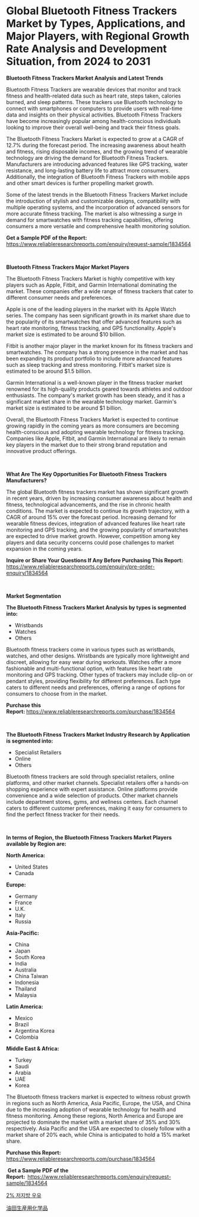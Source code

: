 <p><h1>Global Bluetooth Fitness Trackers Market by Types, Applications, and Major Players, with Regional Growth Rate Analysis and Development Situation, from 2024 to 2031</h1></p><p><strong>Bluetooth Fitness Trackers Market Analysis and Latest Trends</strong></p>
<p><p>Bluetooth Fitness Trackers are wearable devices that monitor and track fitness and health-related data such as heart rate, steps taken, calories burned, and sleep patterns. These trackers use Bluetooth technology to connect with smartphones or computers to provide users with real-time data and insights on their physical activities. Bluetooth Fitness Trackers have become increasingly popular among health-conscious individuals looking to improve their overall well-being and track their fitness goals.</p><p>The Bluetooth Fitness Trackers Market is expected to grow at a CAGR of 12.7% during the forecast period. The increasing awareness about health and fitness, rising disposable incomes, and the growing trend of wearable technology are driving the demand for Bluetooth Fitness Trackers. Manufacturers are introducing advanced features like GPS tracking, water resistance, and long-lasting battery life to attract more consumers. Additionally, the integration of Bluetooth Fitness Trackers with mobile apps and other smart devices is further propelling market growth.</p><p>Some of the latest trends in the Bluetooth Fitness Trackers Market include the introduction of stylish and customizable designs, compatibility with multiple operating systems, and the incorporation of advanced sensors for more accurate fitness tracking. The market is also witnessing a surge in demand for smartwatches with fitness tracking capabilities, offering consumers a more versatile and comprehensive health monitoring solution.</p></p>
<p><strong>Get a Sample PDF of the Report:&nbsp;</strong> <a href="https://www.reliableresearchreports.com/enquiry/request-sample/1834564">https://www.reliableresearchreports.com/enquiry/request-sample/1834564</a></p>
<p>&nbsp;</p>
<p><strong>Bluetooth Fitness Trackers Major Market Players</strong></p>
<p><p>The Bluetooth Fitness Trackers Market is highly competitive with key players such as Apple, Fitbit, and Garmin International dominating the market. These companies offer a wide range of fitness trackers that cater to different consumer needs and preferences.</p><p>Apple is one of the leading players in the market with its Apple Watch series. The company has seen significant growth in its market share due to the popularity of its smartwatches that offer advanced features such as heart rate monitoring, fitness tracking, and GPS functionality. Apple's market size is estimated to be around $10 billion.</p><p>Fitbit is another major player in the market known for its fitness trackers and smartwatches. The company has a strong presence in the market and has been expanding its product portfolio to include more advanced features such as sleep tracking and stress monitoring. Fitbit's market size is estimated to be around $1.5 billion.</p><p>Garmin International is a well-known player in the fitness tracker market renowned for its high-quality products geared towards athletes and outdoor enthusiasts. The company's market growth has been steady, and it has a significant market share in the wearable technology market. Garmin's market size is estimated to be around $1 billion.</p><p>Overall, the Bluetooth Fitness Trackers Market is expected to continue growing rapidly in the coming years as more consumers are becoming health-conscious and adopting wearable technology for fitness tracking. Companies like Apple, Fitbit, and Garmin International are likely to remain key players in the market due to their strong brand reputation and innovative product offerings.</p></p>
<p>&nbsp;</p>
<p><strong>What Are The Key Opportunities For Bluetooth Fitness Trackers Manufacturers?</strong></p>
<p><p>The global Bluetooth fitness trackers market has shown significant growth in recent years, driven by increasing consumer awareness about health and fitness, technological advancements, and the rise in chronic health conditions. The market is expected to continue its growth trajectory, with a CAGR of around 15% over the forecast period. Increasing demand for wearable fitness devices, integration of advanced features like heart rate monitoring and GPS tracking, and the growing popularity of smartwatches are expected to drive market growth. However, competition among key players and data security concerns could pose challenges to market expansion in the coming years.</p></p>
<p><strong>Inquire or Share Your Questions If Any Before Purchasing This Report:</strong> <a href="https://www.reliableresearchreports.com/enquiry/pre-order-enquiry/1834564">https://www.reliableresearchreports.com/enquiry/pre-order-enquiry/1834564</a></p>
<p>&nbsp;</p>
<p><strong>Market Segmentation</strong></p>
<p><strong>The Bluetooth Fitness Trackers Market Analysis by types is segmented into:</strong></p>
<p><ul><li>Wristbands</li><li>Watches</li><li>Others</li></ul></p>
<p><p>Bluetooth fitness trackers come in various types such as wristbands, watches, and other designs. Wristbands are typically more lightweight and discreet, allowing for easy wear during workouts. Watches offer a more fashionable and multi-functional option, with features like heart rate monitoring and GPS tracking. Other types of trackers may include clip-on or pendant styles, providing flexibility for different preferences. Each type caters to different needs and preferences, offering a range of options for consumers to choose from in the market.</p></p>
<p><strong>Purchase this Report:&nbsp;</strong><a href="https://www.reliableresearchreports.com/purchase/1834564">https://www.reliableresearchreports.com/purchase/1834564</a></p>
<p>&nbsp;</p>
<p><strong>The Bluetooth Fitness Trackers Market Industry Research by Application is segmented into:</strong></p>
<p><ul><li>Specialist Retailers</li><li>Online</li><li>Others</li></ul></p>
<p><p>Bluetooth fitness trackers are sold through specialist retailers, online platforms, and other market channels. Specialist retailers offer a hands-on shopping experience with expert assistance. Online platforms provide convenience and a wide selection of products. Other market channels include department stores, gyms, and wellness centers. Each channel caters to different customer preferences, making it easy for consumers to find the perfect fitness tracker for their needs.</p></p>
<p>&nbsp;</p>
<p><strong>In terms of Region, the Bluetooth Fitness Trackers Market Players available by Region are:</strong></p>
<p>
    <p> <strong> North America: </strong>
        <ul>
            <li>United States</li>
            <li>Canada</li>
        </ul>
        </p> 
    <p> <strong> Europe: </strong>
        <ul>
            <li>Germany</li>
            <li>France</li>
            <li>U.K.</li>
            <li>Italy</li>
            <li>Russia</li>
        </ul>
        </p> 
    <p> <strong> Asia-Pacific: </strong>
        <ul>
            <li>China</li>
            <li>Japan</li>
            <li>South Korea</li>
            <li>India</li>
            <li>Australia</li>
            <li>China Taiwan</li>
            <li>Indonesia</li>
            <li>Thailand</li>
            <li>Malaysia</li>
        </ul>
        </p> 
    <p> <strong> Latin America: </strong>
        <ul>
            <li>Mexico</li>
            <li>Brazil</li>
            <li>Argentina Korea</li>
            <li>Colombia</li>
        </ul>
        </p> 
    <p> <strong> Middle East & Africa: </strong>
        <ul>
            <li>Turkey</li>
            <li>Saudi</li>
            <li>Arabia</li>
            <li>UAE</li>
            <li>Korea</li>
        </ul>
    </p>
    </p>
<p><p>The Bluetooth fitness trackers market is expected to witness robust growth in regions such as North America, Asia Pacific, Europe, the USA, and China due to the increasing adoption of wearable technology for health and fitness monitoring. Among these regions, North America and Europe are projected to dominate the market with a market share of 35% and 30% respectively. Asia Pacific and the USA are expected to closely follow with a market share of 20% each, while China is anticipated to hold a 15% market share.</p></p>
<p><strong>Purchase this Report: </strong><a href="https://www.reliableresearchreports.com/purchase/1834564">https://www.reliableresearchreports.com/purchase/1834564</a></p>
<p>&nbsp;<strong>Get a Sample PDF of the Report:&nbsp;&nbsp;</strong><a href="https://www.reliableresearchreports.com/enquiry/request-sample/1834564">https://www.reliableresearchreports.com/enquiry/request-sample/1834564</a></p>
<p><strong></strong></p>
<p><p><a href="https://github.com/mpodehpw07370073/Market-Research-Report-List-1/blob/main/83015135537.md">2% 저지방 우유</a></p><p><a href="https://github.com/nxboeu02965442/Market-Research-Report-List-1/blob/main/32307136110.md">油田生産用化学品</a></p></p>